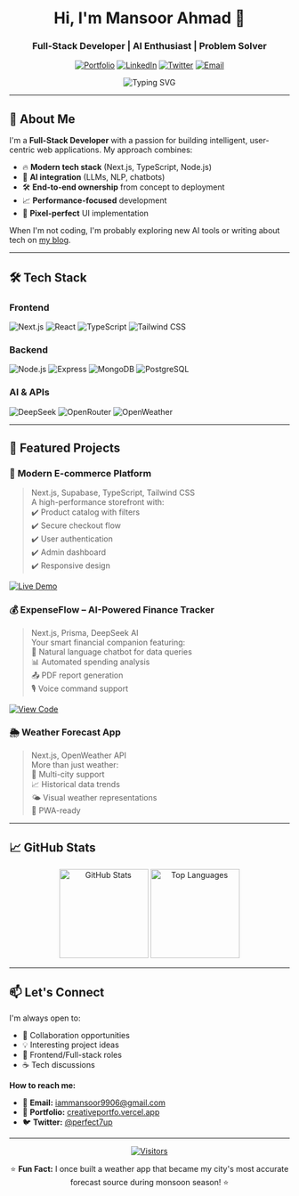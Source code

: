 <h1 align="center">Hi, I'm Mansoor Ahmad 👋</h1>
<h3 align="center">Full-Stack Developer | AI Enthusiast | Problem Solver</h3>

<p align="center">
  <a href="https://creativeportfo.vercel.app/"><img src="https://img.shields.io/badge/Portfolio-%23000000.svg?style=for-the-badge&logo=vercel&logoColor=white" alt="Portfolio"></a>
  <a href="https://www.linkedin.com/in/mansoor-ahmad-2706b1300/"><img src="https://img.shields.io/badge/LinkedIn-0077B5?style=for-the-badge&logo=linkedin&logoColor=white" alt="LinkedIn"></a>
  <a href="https://x.com/perfect7up"><img src="https://img.shields.io/badge/Twitter-%231DA1F2.svg?style=for-the-badge&logo=Twitter&logoColor=white" alt="Twitter"></a>
  <a href="mailto:iammansoor9906@gmail.com"><img src="https://img.shields.io/badge/Email-D14836?style=for-the-badge&logo=gmail&logoColor=white" alt="Email"></a>
</p>

<p align="center">
  <img src="https://readme-typing-svg.herokuapp.com?font=Fira+Code&pause=1000&color=22C55E&center=true&vCenter=true&width=600&lines=Turning+ideas+into+functional+reality;Building+scalable+web+experiences;AI-powered+solutions+enthusiast;Clean+code+advocate" alt="Typing SVG" />
</p>

---

## 🚀 About Me

I'm a **Full-Stack Developer** with a passion for building intelligent, user-centric web applications. My approach combines:

- 🔥 **Modern tech stack** (Next.js, TypeScript, Node.js)
- 🤖 **AI integration** (LLMs, NLP, chatbots)
- 🛠️ **End-to-end ownership** from concept to deployment
- 📈 **Performance-focused** development
- 🎨 **Pixel-perfect** UI implementation

When I'm not coding, I'm probably exploring new AI tools or writing about tech on [my blog](https://bloghideout.vercel.app/).

---

## 🛠️ Tech Stack

### Frontend
![Next.js](https://img.shields.io/badge/Next.js-000000?style=for-the-badge&logo=nextdotjs&logoColor=white)
![React](https://img.shields.io/badge/React-20232A?style=for-the-badge&logo=react&logoColor=61DAFB)
![TypeScript](https://img.shields.io/badge/TypeScript-007ACC?style=for-the-badge&logo=typescript&logoColor=white)
![Tailwind CSS](https://img.shields.io/badge/Tailwind_CSS-38B2AC?style=for-the-badge&logo=tailwind-css&logoColor=white)

### Backend
![Node.js](https://img.shields.io/badge/Node.js-339933?style=for-the-badge&logo=nodedotjs&logoColor=white)
![Express](https://img.shields.io/badge/Express.js-000000?style=for-the-badge&logo=express&logoColor=white)
![MongoDB](https://img.shields.io/badge/MongoDB-4EA94B?style=for-the-badge&logo=mongodb&logoColor=white)
![PostgreSQL](https://img.shields.io/badge/PostgreSQL-316192?style=for-the-badge&logo=postgresql&logoColor=white)

### AI & APIs
![DeepSeek](https://img.shields.io/badge/DeepSeek-000000?style=for-the-badge&logo=openai&logoColor=white)
![OpenRouter](https://img.shields.io/badge/OpenRouter-000000?style=for-the-badge)
![OpenWeather](https://img.shields.io/badge/OpenWeather-000000?style=for-the-badge)

---

## 🌟 Featured Projects

### 🛒 **Modern E-commerce Platform**
> Next.js, Supabase, TypeScript, Tailwind CSS  
A high-performance storefront with:  
✔️ Product catalog with filters  
✔️ Secure checkout flow  
✔️ User authentication  
✔️ Admin dashboard  
✔️ Responsive design  

[![Live Demo](https://img.shields.io/badge/Live_Demo-000000?style=for-the-badge&logo=vercel&logoColor=white)](YOUR_LIVE_LINK)

### 💰 **ExpenseFlow – AI-Powered Finance Tracker**
> Next.js, Prisma, DeepSeek AI  
Your smart financial companion featuring:  
💬 Natural language chatbot for data queries  
📊 Automated spending analysis  
📤 PDF report generation  
🎙️ Voice command support  

[![View Code](https://img.shields.io/badge/View_Code-000000?style=for-the-badge&logo=github&logoColor=white)](YOUR_REPO_LINK)

### 🌦️ **Weather Forecast App**
> Next.js, OpenWeather API  
More than just weather:  
📍 Multi-city support  
📈 Historical data trends  
🌤️ Visual weather representations  
📱 PWA-ready  

---

## 📈 GitHub Stats

<p align="center">
  <img src="https://github-readme-stats.vercel.app/api?username=Perfect7up&show_icons=true&theme=radical" alt="GitHub Stats" height="160"/>
  <img src="https://github-readme-stats.vercel.app/api/top-langs/?username=Perfect7up&layout=compact&theme=radical" alt="Top Languages" height="160"/>
</p>

---

## 📫 Let's Connect

I'm always open to:
- 🤝 Collaboration opportunities
- 💡 Interesting project ideas
- 🚀 Frontend/Full-stack roles
- ☕ Tech discussions

**How to reach me:**
- 📧 **Email:** [iammansoor9906@gmail.com](mailto:iammansoor9906@gmail.com)
- 💼 **Portfolio:** [creativeportfo.vercel.app](https://creativeportfo.vercel.app/)
- 🐦 **Twitter:** [@perfect7up](https://x.com/perfect7up)

---

<div align="center">
  
[![Visitors](https://komarev.com/ghpvc/?username=YOUR_USERNAME&label=Profile%20views&color=0e75b6&style=flat)](https://github.com/YOUR_USERNAME)
  
⭐️ **Fun Fact:** I once built a weather app that became my city's most accurate forecast source during monsoon season! ⭐️
  
</div>
